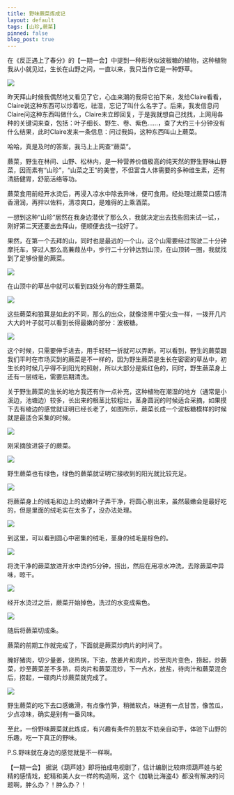 ```yaml
---
title: 野味蕨菜炼成记
layout: default
tags: [山珍,蕨菜]
pinned: false
blog_post: true
---
```



在《反正遇上了春分》的【一期一会】中提到一种形状似波板糖的植物，这种植物我从小就见过，生长在山野之间，一直以来，我只当作它是一种野草。

![](http://openmindclub.qiniudn.com/omt/fiddlehead-001.jpg)

昨天拜山时候我偶然地又看见了它，心血来潮的我将它拍下来，发给Claire看看，Claire说这种东西可以炒着吃，祛湿，忘记了叫什么名字了。后来，我发信息问Claire问这种东西叫做什么，Claire未立即回复，于是我就想自己找找，上网用各种的关键词来查，包括：叶子细长、野生、卷、紫色……，查了大约三十分钟没有什么结果，此时Claire发来一条信息：问过我妈，这种东西叫山上蕨菜。

哈哈，真是及时的答案，我马上上网查“蕨菜”。

蕨菜，野生在林间、山野、松林内，是一种营养价值极高的纯天然的野生野味山野菜，因而素有“山珍”，“山菜之王”的美誉，不但富含人体需要的多种维生素，还有清肠健胃，舒筋活络等功。

蕨菜食用前经开水烫后，再浸入凉水中除去异味，便可食用。经处理过蕨菜口感清香滑润，再拌以佐料，清凉爽口，是难得的上乘酒菜。

一想到这种“山珍”居然在我身边潜伏了那么久，我就决定出去找些回来试一试，，刚好第二天还要出去拜山，便顺便去找一找好了。
 
果然，在第一个去拜的山，同时也是最远的一个山，这个山需要经过驾驶二十分钟摩托车，穿过人那么高蒹葭丛中，步行二十分钟达到山顶，在山顶转一圈，我就找到了足够份量的蕨菜。
 
 ![](http://openmindclub.qiniudn.com/omt/fiddlehead-002.jpg)

在山顶中的草丛中就可以看到四处分布的野生蕨菜。

![](http://openmindclub.qiniudn.com/omt/fiddlehead-003.jpg) 

这些蕨菜和狼萁是如此的不同，那么的出众，就像漆黑中萤火虫一样，一拨开几片大大的叶子就可以看到长得最嫩的部分：波板糖。

![](http://openmindclub.qiniudn.com/omt/fiddlehead-004.jpg)

这个时候，只需要伸手进去，用手轻轻一折就可以弄断。可以看到，野生的蕨菜跟我们平时在市场买到的蕨菜是不一样的，因为野生蕨菜是生长在密密的草丛中，初生长的时候几乎得不到阳光的照射，所以大部分是紫红色的，同时，野生蕨菜身上还有一层绒毛，需要后期清洗。

关于野生蕨菜的生长的地方我还有作一点补充，这种植物在潮湿的地方（通常是小溪边，池塘边）较多，长出来的根茎比较粗壮，茎身圆润的时候适合采摘，如果摸下去有棱边的感觉就证明已经长老了，如图所示，蕨菜长成一个波板糖模样的时候就是最适合采集的时候。

![](http://openmindclub.qiniudn.com/omt/fiddlehead-005.jpg)

刚采摘放进袋子的蕨菜。

![](http://openmindclub.qiniudn.com/omt/fiddlehead-006.jpg)

野生蕨菜也有绿色，绿色的蕨菜就证明它接收到的阳光就比较充足。

![](http://openmindclub.qiniudn.com/omt/fiddlehead-007.jpg)
 
将蕨菜身上的绒毛和边上的幼嫩叶子弄干净，将圆心剔出来，虽然最嫩会是最好吃的，但是里面的绒毛实在太多了，没办法处理。

![](http://openmindclub.qiniudn.com/omt/fiddlehead-008.jpg)
 
到这里，可以看到圆心中密集的绒毛，茎身的绒毛是棕色的。

![](http://openmindclub.qiniudn.com/omt/fiddlehead-009.jpg)
 
将洗干净的蕨菜放进开水中烫约5分钟，捞出，然后在用凉水冲洗，去除蕨菜中异味，晾干。

 ![](http://openmindclub.qiniudn.com/omt/fiddlehead-010.jpg)

经开水烫过之后，蕨菜开始掉色，洗过的水变成紫色。

 ![](http://openmindclub.qiniudn.com/omt/fiddlehead-011.jpg)

随后将蕨菜切成条。

蕨菜的前期工作就完成了，下面就是蕨菜炒肉片的时间了。

腌好猪肉，切少量姜，烧热锅，下油，放姜片和肉片，炒至肉片变色，捞起，炒蕨菜，炒至蕨菜差不多熟，将肉片和蕨菜混炒，下一点水，放盐，待肉汁和蕨菜混合后，捞起，一碟肉片炒蕨菜就完成了。

![](http://openmindclub.qiniudn.com/omt/fiddlehead-012.jpg)

野生蕨菜的吃下去口感嫩滑，有点像竹笋，稍微软点，味道有一点甘苦，像苦瓜，少点凉味，确实是别有一番风味。

至此，一份野味蕨菜就此炼成，有兴趣有条件的朋友不妨亲自动手，体验下山野的乐趣，吃一下真正的野味。

P.S.野味就在身边的感觉就是不一样啊。

【一期一会】
据说《葫芦娃》即将拍成电视剧了，估计编剧比较麻烦葫芦娃与蛇精的感情戏，蛇精和美人女一样的构造啊，这个《加勒比海盗4》都没有解决的问题啊，肿么办？！肿么办？！
